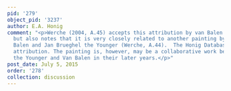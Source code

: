 ```yaml
---
pid: '279'
object_pid: '3237'
author: E.A. Honig
comment: "<p>Werche (2004, A.45) accepts this attribution by van Balen and Jan Brueghel
  but also notes that it is very closely related to another painting by Hendrick van
  Balen and Jan Brueghel the Younger (Werche, A.44).  The Honig Database rejects this
  attribution. The painting is, however, may be a collaborative work between Jan Brueghel
  the Younger and Van Balen in their later years.</p>"
post_date: July 5, 2015
order: '278'
collection: discussion
---
```

